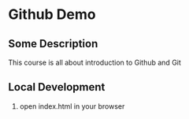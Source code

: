 # Github Demo

## Some Description
This course is all about introduction to Github and Git

## Local Development
1.  open index.html in your browser